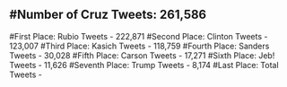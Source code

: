#Number of Cruz Tweets: 261,586
---
#First Place: Rubio Tweets - 222,871
#Second Place: Clinton Tweets - 123,007
#Third Place: Kasich Tweets - 118,759
#Fourth Place: Sanders Tweets - 30,028
#Fifth Place: Carson Tweets - 17,271
#Sixth Place: Jeb! Tweets - 11,626
#Seventh Place: Trump Tweets - 8,174
#Last Place: Total Tweets -  
